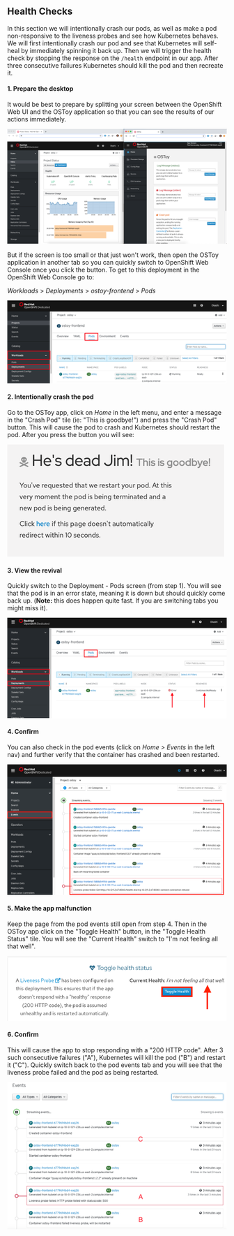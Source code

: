 ## Health Checks
In this section we will intentionally crash our pods, as well as make a pod non-responsive to the liveness probes and see how Kubernetes behaves.  We will first intentionally crash our pod and see that Kubernetes will self-heal by immediately spinning it back up. Then we will trigger the health check by stopping the response on the `/health` endpoint in our app. After three consecutive failures Kubernetes should kill the pod and then recreate it.

#### 1. Prepare the desktop
It would be best to prepare by splitting your screen between the OpenShift Web UI and the OSToy application so that you can see the results of our actions immediately.

![Splitscreen](/OSD4/images/5-ostoy-splitscreen.png)

But if the screen is too small or that just won't work, then open the OSToy application in another tab so you can quickly switch to OpenShift Web Console once you click the button. To get to this deployment in the OpenShift Web Console go to: 

*Workloads* > *Deployments* > *ostoy-frontend* > *Pods* 

![Deploy Num](/OSD4/images/5-ostoy-deployview.png)

#### 2. Intentionally crash the pod
Go to the OSToy app, click on *Home* in the left menu, and enter a message in the "Crash Pod" tile (ie: "This is goodbye!") and press the "Crash Pod" button.  This will cause the pod to crash and Kubernetes should restart the pod. After you press the button you will see:

![Crash Message](/OSD4/images/5-ostoy-crashmsg.png)

#### 3. View the revival
Quickly switch to the Deployment - Pods screen (from step 1). You will see that the pod is in an error state, meaning it is down but should quickly come back up. (**Note:** this does happen quite fast. If you are switching tabs you might miss it).

![Pod Crash](/OSD4/images/5-ostoy-podcrash.png)

#### 4. Confirm
You can also check in the pod events (click on  *Home > Events* in the left nav) and further verify that the container has crashed and been restarted.

![Pod Events](/OSD4/images/5-ostoy-events.png)

#### 5. Make the app malfunction
Keep the page from the pod events still open from step 4.  Then in the OSToy app click on the "Toggle Health" button, in the "Toggle Health Status" tile.  You will see the "Current Health" switch to "I'm not feeling all that well".

![Pod Events](/OSD4/images/5-ostoy-togglehealth.png)

#### 6. Confirm
This will cause the app to stop responding with a "200 HTTP code". After 3 such consecutive failures ("A"), Kubernetes will kill the pod ("B") and restart it ("C"). Quickly switch back to the pod events tab and you will see that the liveness probe failed and the pod as being restarted.

![Pod Events2](/OSD4/images/5-ostoy-podevents2.png)
